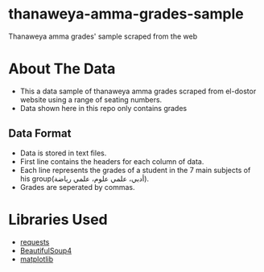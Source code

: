 # thanaweya-amma-grades-sample
Thanaweya amma grades' sample scraped from the web

# About The Data
* This a data sample of thanaweya amma grades scraped from el-dostor website using a range of seating numbers.
* Data shown here in this repo only contains grades

## Data Format
* Data is stored in text files.
* First line contains the headers for each column of data.
* Each line represents the grades of a student in the 7 main subjects of his group(أدبي، علمي علوم، علمي رياضة).
* Grades are seperated by commas.

# Libraries Used
* [requests](https://pypi.org/project/requests/)
* [BeautifulSoup4](https://pypi.org/project/beautifulsoup4/)
* [matplotlib](https://pypi.org/project/matplotlib/)
